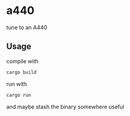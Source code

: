 # a440

tune to an A440

## Usage

compile with 

```sh
cargo build
```

run with 
```sh
cargo run
```

and maybe stash the binary somewhere useful

